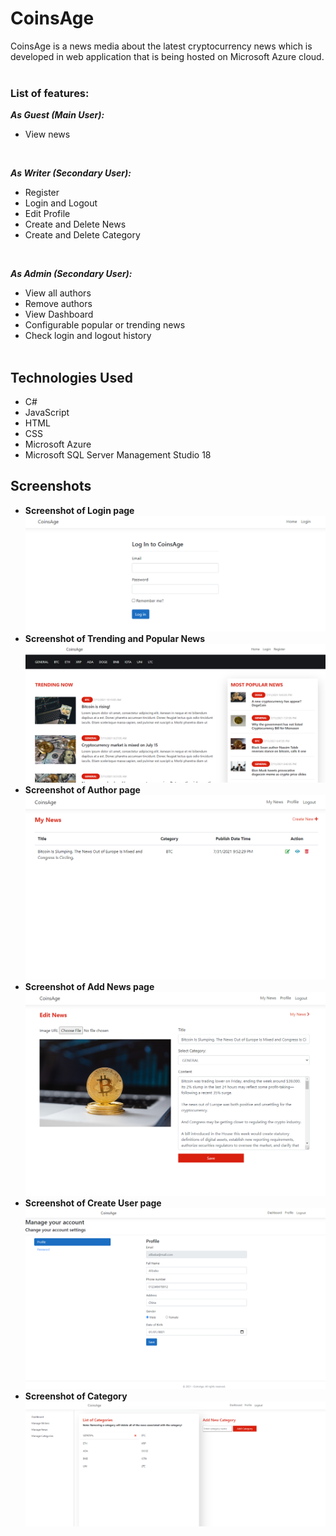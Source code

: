# CoinsAge
CoinsAge is a news media about the latest cryptocurrency news which is developed in web application that is being hosted on Microsoft Azure cloud.<br /> <br />

### List of features:
***As Guest (Main User):***
- View news
<br />

***As Writer (Secondary User):***
- Register
- Login and Logout
- Edit Profile
- Create and Delete News
- Create and Delete Category
<br />

***As Admin (Secondary User):***
- View all authors
- Remove authors
- View Dashboard
- Configurable popular or trending news
- Check login and logout history <br /><br />

## Technologies Used <br />
- C#
- JavaScript
- HTML
- CSS
- Microsoft Azure
- Microsoft SQL Server Management Studio 18

## Screenshots <br />
- **Screenshot of Login page** <br />
![Screenshot of login page.](assets/Login.png)<br />
- **Screenshot of Trending and Popular News** <br />
![Screenshot of login page.](assets/Trending.png)<br />
- **Screenshot of Author page** <br />
![Screenshot of login page.](assets/AuthorNews.png)<br />
- **Screenshot of Add News page** <br />
![Screenshot of login page.](assets/AddNews.png)<br />
- **Screenshot of Create User page** <br />
![Screenshot of login page.](assets/CreateUser.png)<br />
- **Screenshot of Category** <br />
![Screenshot of login page.](assets/Category.png)<br />
